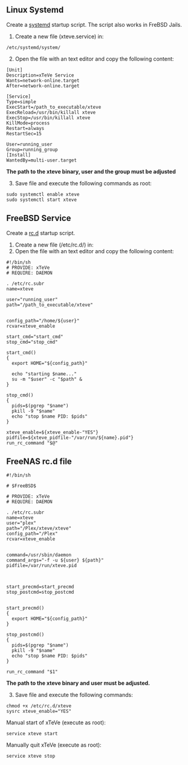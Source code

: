 ## Linux Systemd

Create a [systemd](https://en.wikipedia.org/wiki/Systemd) startup script. The script also works in FreBSD Jails.  

1. Create a new file (xteve.service) in:
```
/etc/systemd/system/
```
2. Open the file with an text editor and copy the following content:
```
[Unit]
Description=xTeVe Service
Wants=network-online.target
After=network-online.target

[Service]
Type=simple
ExecStart=/path_to_executable/xteve 
ExecReload=/usr/bin/killall xteve
ExecStop=/usr/bin/killall xteve
KillMode=process
Restart=always
RestartSec=15

User=running_user
Group=running_group
[Install]
WantedBy=multi-user.target
```
**The path to the xteve binary, user and the group must be adjusted**

3. Save file and execute the following commands as root:
```
sudo systemctl enable xteve
sudo systemctl start xteve
```

## FreeBSD Service
Create a [rc.d](https://www.freebsd.org/doc/en_US.ISO8859-1/articles/rc-scripting/index.html) startup script.  

1. Create a new file (/etc/rc.d/) in:
2. Open the file with an text editor and copy the following content:
```
#!/bin/sh
# PROVIDE: xTeVe
# REQUIRE: DAEMON

. /etc/rc.subr
name=xteve

user="running_user"
path="/path_to_executable/xteve"


config_path="/home/${user}"
rcvar=xteve_enable

start_cmd="start_cmd"
stop_cmd="stop_cmd"

start_cmd()
{
  export HOME="${config_path}"

  echo "starting $name..."
  su -m "$user" -c "$path" &
}

stop_cmd()
{
  pids=$(pgrep "$name")
  pkill -9 "$name"
  echo "stop $name PID: $pids"
}

xteve_enable=${xteve_enable-"YES"}
pidfile=${xteve_pidfile-"/var/run/${name}.pid"}
run_rc_command "$@"
```
## FreeNAS rc.d file
```
#!/bin/sh

# $FreeBSD$

# PROVIDE: xTeVe
# REQUIRE: DAEMON

. /etc/rc.subr
name=xteve
user="plex"
path="/Plex/xteve/xteve"
config_path="/Plex"
rcvar=xteve_enable


command=/usr/sbin/daemon
command_args="-f -u ${user} ${path}"
pidfile=/var/run/xteve.pid



start_precmd=start_precmd
stop_postcmd=stop_postcmd


start_precmd()
{
  export HOME="${config_path}"
}

stop_postcmd()
{
  pids=$(pgrep "$name")
  pkill -9 "$name"
  echo "stop $name PID: $pids"
}

run_rc_command "$1"
```

**The path to the xteve binary and user must be adjusted.**

3. Save file and execute the following commands:
```
chmod +x /etc/rc.d/xteve
sysrc xteve_enable="YES"
```


Manual start of xTeVe (execute as root):
```
service xteve start
```

Manually quit xTeVe (execute as root):
```
service xteve stop
```


